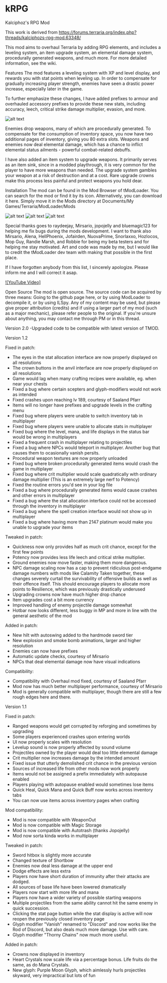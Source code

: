 # kRPG
Kalciphoz's RPG Mod

This work is derived from https://forums.terraria.org/index.php?threads/kalciphozs-rpg-mod.63348/

This mod aims to overhaul Terraria by adding RPG elements, and includes a leveling system, an item upgrade system, an elemental damage system, procedurally generated weapons, and much more. For more detailed information, see the wiki.

Features
The mod features a leveling system with XP and level display, and rewards you with stat points when leveling up. In order to compensate for gradually increasing player strength, enemies have seen a drastic power increase, especially later in the game.

To further emphasize these changes, I have added prefixes to armour and overhauled accessory prefixes to provide these new stats, including accuracy, leech, critical strike damage multiplier, evasion, and more.

![alt text](https://i.imgur.com/YbDNAU1.png "Logo Title Text 1")

Enemies drop weapons, many of which are procedurally generated. To compensate for the consumption of inventory space, you now have two additional pages of inventory, giving you 80 extra slots. Weapons and enemies now deal elemental damage, which has a chance to inflict elemental status ailments - powerful combat-related debuffs.

I have also added an item system to upgrade weapons. It primarily serves as an item sink, since in a modded playthrough, it is very common for the player to have more weapons than needed. The upgrade system gambles your weapon at a risk of destruction and at a cost. Rare upgrade crowns make this process less painful and protect weapons you hold dear.

Installation
The mod can be found in the Mod Browser of tModLoader. You can search for the mod or find it by its icon. Alternatively, you can download it here. Simply move it in the Mods directory at Documents/My Games/Terraria/ModLoader/Mods

![alt text](https://i.imgur.com/YoJx5BF.png "Logo Title Text 1")
![alt text](https://i.imgur.com/YvpbqwM.png "Logo Title Text 1")
![alt text](https://i.imgur.com/4J4uXcd.png "Logo Title Text 1")

Special thanks goes to raydeejay, Mirsario, jopojelly and bluemagic123 for helping me fix bugs during the mods development. I want to thank also Mirsario, Alena, HellPhoenix, Jofairden, NuovaPrime, Snorlaxxo, Hozlocos, Mop Guy, Randie Marsh, and Robbie for being my beta testers and for helping me stay motivated. Art and code was made by me, but I would like to credit the tModLoader dev team with making that possible in the first place.

If I have forgotten anybody from this list, I sincerely apologize. Please inform me and I will correct it asap.

[![YouTube Video]](https://youtu.be/QldqCHEaqCc)

Open Source
The mod is open source. The source code can be acquired by three means: Going to the github page here, or by using ModLoader to decompile it, or by using ILSpy. Any of my content may be used, but please give proper attribution (credits) and if using a larger part of my mod (such as a major mechanic), please refer people to the original. If you're unsure about anything, you may contact me through PM or in this thread.


Version 2.0
  -Upgraded code to be compatible with latest version of TMOD.

Version 1.2

Fixed in patch:
- The eyes in the stat allocation interface are now properly displayed on all resolutions
- The crown buttons in the anvil interface are now properly displayed on all resolutions
- Game would lag when many crafting recipes were available, eg. when near your chests
- Fixed a bug where certain scepters and glyph-modifiers would not work as intended
- Fixed crashes upon reaching lv 189, courtesy of Saaland Pfarr
- Items will no longer have prefixes and upgrade levels in the crafting menu
- Fixed bug where players were unable to switch inventory tab in multiplayer
- Fixed bug where players were unable to allocate stats in multiplayer
- Fixed bug where the level, mana, and life displays in the status bar would be wrong in multiplayers
- Fixed a frequent crash in multiplayer relating to projectiles
- Fixed a bug where NPCs would teleport in multiplayer. Another bug that causes them to ocasionally vanish persits.
- Procedural weapon textures are now properly unloaded
- Fixed bug where broken procedurally generated items would crash the game in multiplayer
- Fixed bug where crit multiplier would scale quadratically with ordinary damage multiplier (This is an extremely large nerf to Potency)
- Fixed the routine errors you'd see in your log file
- Fixed a bug where procedurally generated items would cause crashes and other errors in multiplayer
- Fixed a bug where the stat allocation interface could not be accessed through the inventory in multiplayer
- Fixed a bug where the spell creation interface would not show up in multiplayer
- Fixed a bug where having more than 2147 platinum would make you unable to upgrade your items

Tweaked in patch:
- Quickness now only provides half as much crit chance, except for the first few points
- Potency now provides less life leech and critical strike multiplier.
- Ground enemies now move faster, making them more dangerous.
- NPC damage scaling now has a cap to prevent ridiculous post-endgame damage numbers with mods like Calamity
Taken together, these changes severely curtail the survivability of offensive builds as well as their offence itself. This should encourage
players to allocate more points to Resilience, which was previously drastically underused
- Upgrading crowns now have much higher drop chance
- Item upgrades cost a bit more currency
- Improved handling of enemy projectile damage somewhat
- Hotbar now looks different, less buggy in MP and more in line with the general aesthetic of the mod

Added in patch:
- New hilt with autoswing added to the hardmode sword tier
- New explosion and smoke bomb animations, larger and higher resolution
- Enemies can now have prefixes
- Automatic update checks, courtesy of Mirsario
- NPCs that deal elemental damage now have visual indications

Compatibility:
- Compatibility with Overhaul mod fixed, courtesy of Saaland Pfarr
- Mod now has much better multiplayer performance, courtesy of Mirsario
- Mod is generally compatible with multiplayer, though there are still a few rough edges here and there.

Version 1.1

Fixed in patch:
- Ranged weapons would get corrupted by reforging and sometimes by upgrading
- Some players experienced crashes upon entering worlds
- UI now properly scales with resolution
- Levelup sound is now properly affected by sound volume
- Projectiles owned by the player would deal too little elemental damage
- Crit multiplier now increases damage by the intended amount
- Fixed issue that utterly demolished crit chance in the previous version
- Sources of increased life from other mods now work properly
- Items would not be assigned a prefix immediately with autopause enabled
- Players playing with autopause enabled would sometimes lose items
- Quick Heal, Quick Mana and Quick Buff now works across inventory tabs
- You can now use items across inventory pages when crafting

Mod compatibility:
- Mod is now compatible with WeaponOut
- Mod is now compatible with Magic Storage
- Mod is now compatible with Autotrash (thanks Jopojelly)
- Mod now sorta kinda works in multiplayer

Tweaked in patch:
- Sword hitbox is slightly more accurate
- Changed texture of Shortbow
- Enemies now deal less damage at the upper end
- Dodge effects are less extra
- Players now have short duration of immunity after their attacks are dodged.
- All sources of base life have been lowered dramatically
- Players now start with more life and mana
- Players now have a wider variety of possible starting weapons
- Multiple projectiles from the same ability cannot hit the same enemy in quick succession.
- Clicking the stat page button while the stat display is active will now reopen the previously closed inventory page
- Glyph modifier "Vanish" renamed to "Discord" and now works like the Rod of Discord, but also deals much more damage. Use with care.
- Glyph modifier "Thorny Chains" now much more useful.

Added in patch:
- Crowns now displayed in inventory
- Heart Crystals now scale life via a percentage bonus. Life fruits do the same, as do Mana Crystals.
- New glyph: Purple Moon Glyph, which aimlessly hurls projectiles skyward, very impractical but lots of fun



